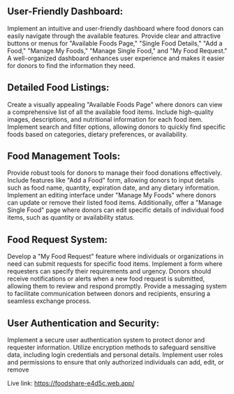 ## User-Friendly Dashboard:
Implement an intuitive and user-friendly dashboard where food donors can easily navigate through the available features. Provide clear and attractive buttons or menus for "Available Foods Page," "Single Food Details," "Add a Food," "Manage My Foods," "Manage Single Food," and "My Food Request." A well-organized dashboard enhances user experience and makes it easier for donors to find the information they need.

## Detailed Food Listings:
Create a visually appealing "Available Foods Page" where donors can view a comprehensive list of all the available food items. Include high-quality images, descriptions, and nutritional information for each food item. Implement search and filter options, allowing donors to quickly find specific foods based on categories, dietary preferences, or availability.

## Food Management Tools:
Provide robust tools for donors to manage their food donations effectively. Include features like "Add a Food" form, allowing donors to input details such as food name, quantity, expiration date, and any dietary information. Implement an editing interface under "Manage My Foods" where donors can update or remove their listed food items. Additionally, offer a "Manage Single Food" page where donors can edit specific details of individual food items, such as quantity or availability status.

## Food Request System:
Develop a "My Food Request" feature where individuals or organizations in need can submit requests for specific food items. Implement a form where requesters can specify their requirements and urgency. Donors should receive notifications or alerts when a new food request is submitted, allowing them to review and respond promptly. Provide a messaging system to facilitate communication between donors and recipients, ensuring a seamless exchange process.

## User Authentication and Security:
Implement a secure user authentication system to protect donor and requester information. Utilize encryption methods to safeguard sensitive data, including login credentials and personal details. Implement user roles and permissions to ensure that only authorized individuals can add, edit, or remove


Live link: https://foodshare-e4d5c.web.app/